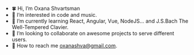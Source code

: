 - 🍀 Hi, I’m Oxana Shvartsman
- 👀 I’m interested in code and music.
- 🚀 I’m currently learning React, Angular, Vue, NodeJS... and J.S.Bach The Well-Tempered Clavier.
- 💞 I’m looking to collaborate on awesome projects to serve different users.
- 📧 How to reach me [oxanashva@gmail.com](mailto:oxanashva@gmail.com).

<!---
displaygreat/displaygreat is a ✨ special ✨ repository because its `README.md` (this file) appears on your GitHub profile.
You can click the Preview link to take a look at your changes.
--->
